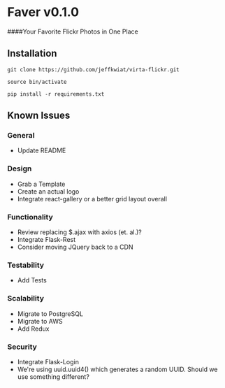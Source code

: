 # Faver v0.1.0
####Your Favorite Flickr Photos in One Place

## Installation

`git clone https://github.com/jeffkwiat/virta-flickr.git`

`source bin/activate`

`pip install -r requirements.txt`

## Known Issues

### General
* Update README

### Design
* Grab a Template
* Create an actual logo
* Integrate react-gallery or a better grid layout overall

### Functionality
* Review replacing $.ajax with axios (et. al.)?
* Integrate Flask-Rest
* Consider moving JQuery back to a CDN

### Testability
* Add Tests

### Scalability
* Migrate to PostgreSQL
* Migrate to AWS
* Add Redux

### Security
* Integrate Flask-Login
* We're using uuid.uuid4() which generates a random UUID.  Should we use something different?
